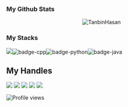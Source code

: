 ### My Github Stats
<p align="center"> <img src="https://github-readme-stats.vercel.app/api?username=TanbinHasan&show_icons=true&count_private=true&theme=dark" alt="TanbinHasan" />
  
### My Stacks
<img src="https://img.shields.io/badge/Languages-151515?style=for-the-badge&logo=plex&logoColor=FFFFFF">![badge-cpp](https://img.shields.io/badge/c%2B%2B-151515?style=for-the-badge&logo=c%2B%2B&logoColor=79740e&labelColor=151515)![badge-python](https://img.shields.io/badge/python-151515?style=for-the-badge&logo=python&logoColor=79740e&labelColor=151515)![badge-java](https://img.shields.io/badge/java-151515?style=for-the-badge&logo=java&logoColor=79740e&labelColor=151515) <br/>
  
## My Handles
 [<img src="https://img.shields.io/badge/tanbin-hasan-151515?style=for-the-badge&logo=linkedin&logoColor=white">](https://www.linkedin.com/in/tanbin-hasan-48ab4720a/)
 [<img src="https://img.shields.io/badge/TanbinHasan-151515?style=for-the-badge&logo=SVG&logoColor=79740e">](https://profile-summary-for-github.com/user/TanbinHasan) 
 [<img src="https://img.shields.io/badge/T.H666-151515?style=for-the-badge&logo=SVG&logoColor=79740e">](https://codeforces.com/profile/T.H666)
  [<img src="https://img.shields.io/badge/Tanbin_Hasan-151515?style=for-the-badge&logo=SVG&logoColor=79740e">](https://atcoder.jp/users/Tanbin_Hasan) 
 [<img src="https://img.shields.io/badge/tanbin_hasan-151515?style=for-the-badge&logo=SVG&logoColor=79740e">](https://www.codechef.com/users/tanbin_hasan) 
  
![Profile views](https://gpvc.arturio.dev/TanbinHasan)
